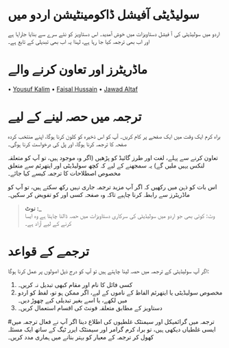 # سولیڈیٹی آفیشل ڈاکومینٹیشن اردو میں

اردو میں سولیڈیٹی کی آ فیشل دستاویزات میں خوش آمدید۔ اس دستاویز کو نئے سرے سے بنایا جاراہا ہے اور اب بھی ترجمہ کیا جا رہا ہے، لہذا یہ اب بھی تبدیلی کے تابع ہے۔

# ماڈریٹرز اور تعاون کرنے والے

• [Yousuf Kalim](https://github.com/yousufkalim)
• [Faisal Hussain](https://github.com/faisalfh5)
• [Jawad Altaf](https://github.com/jawad0318)

# ترجمہ میں حصہ لینے کے لیے

براہ کرم ایک وقت میں ایک صفحے پر کام کریں۔ آپ کو اس ذخیرہ کو کلون کرنا ہوگا، اپنے منتخب کردہ صفحہ کا ترجمہ کرنا ہوگا، اور پل کی درخواست کرنا ہوگی۔

تعاون کرنے سے پہلے، لغت اور طرز گائیڈ کو پڑھیں (اگر وہ موجود ہیں، تو آپ کو متعلقہ لنکس یہیں ملیں گے) یہ سمجھنے کے لیے کہ کچھ سولیڈیٹی اور ایتھرئم سے متعلق مخصوص اصطلاحات کا ترجمہ کیسے کیا جائے۔

اس بات کو ذہن میں رکھیں کہ اگر آپ مزید ترجمہ جاری نہیں رکھ سکتے ہیں، تو آپ کو ماڈریٹرز سے رابطہ کرنا چاہیے تاکہ وہ صفحہ کسی اور کو تفویض کر سکیں۔

> **نوٹ :\_**  
> وٹ: کوئی بھی جو اردو میں سولیڈیٹی کی سرکاری دستاویزات میں حصہ ڈالنا چاہتا ہے وہ ایسا کرنے کے لیے آزاد ہے۔

# ترجمے کے قواعد

اگر آپ سولیڈیٹی کے ترجمہ میں حصہ لینا چاہتے ہیں تو آپ کو درج ذیل اصولوں پر عمل کرنا ہوگا:

1. کسی فائل کا نام اور مقام کبھی تبدیل نہ کریں۔
2. مخصوص سولیڈیٹی یا ایتھرئم الفاظ کے ناموں کے لیے، اگر ممکن ہو تو، لفظ کو اردو میں لکھے، یا اسے بغیر تبدیلی کیے چھوڑ دیں۔
3. دستاویز کے مطابق متعلقہ فونٹ کی اقسام استعمال کریں۔

#ترجمہ میں گرائمیکل اور سیمنٹک غلطیوں کی اطلاع دینا
اگر آپ نے فعال ترجمہ میں ایسی غلطیاں دیکھی ہیں، تو براہ کرم گرامر اور سیمنٹک ایرر ٹیگ کے ساتھ ایک مسئلہ کھول کر ترجمہ کے معیار کو بہتر بنانے میں ہماری مدد کریں۔ 


